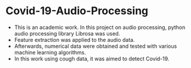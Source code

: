 # Covid-19-Audio-Processing
- This is an academic work. In this project on audio processing, python audio processing library Librosa was used.
- Feature extraction was applied to the audio data. 
- Afterwards, numerical data were obtained and tested with various machine learning algorithms.
- In this work using cough data, it was aimed to detect Covid-19.
